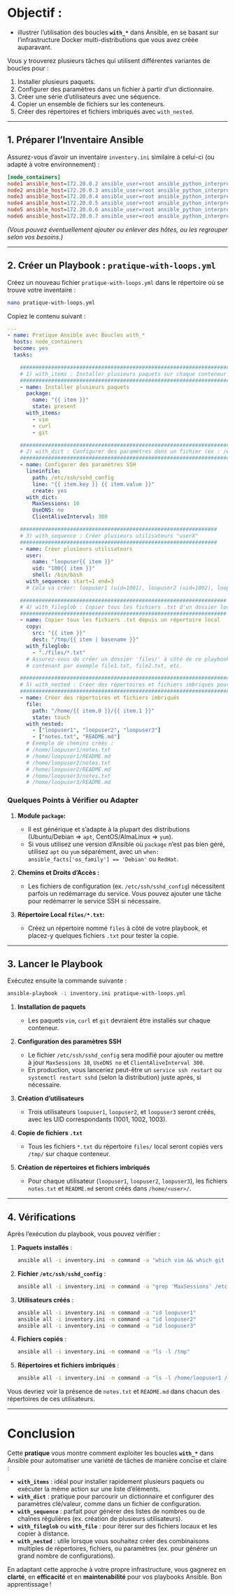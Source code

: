 # Objectif :

- illustrer l’utilisation des boucles **`with_*`** dans Ansible, en se basant sur l’infrastructure Docker multi-distributions que vous avez créée auparavant.  

Vous y trouverez plusieurs tâches qui utilisent différentes variantes de boucles pour :  
1. Installer plusieurs paquets.  
2. Configurer des paramètres dans un fichier à partir d’un dictionnaire.  
3. Créer une série d’utilisateurs avec une séquence.  
4. Copier un ensemble de fichiers sur les conteneurs.  
5. Créer des répertoires et fichiers imbriqués avec `with_nested`.  

---

## 1. Préparer l’Inventaire Ansible

Assurez-vous d’avoir un inventaire `inventory.ini` similaire à celui-ci (ou adapté à votre environnement) :

```ini
[node_containers]
node1 ansible_host=172.20.0.2 ansible_user=root ansible_python_interpreter=/usr/bin/python3
node2 ansible_host=172.20.0.3 ansible_user=root ansible_python_interpreter=/usr/bin/python3
node3 ansible_host=172.20.0.4 ansible_user=root ansible_python_interpreter=/usr/bin/python3
node4 ansible_host=172.20.0.5 ansible_user=root ansible_python_interpreter=/usr/bin/python3
node5 ansible_host=172.20.0.6 ansible_user=root ansible_python_interpreter=/usr/bin/python3
node6 ansible_host=172.20.0.7 ansible_user=root ansible_python_interpreter=/usr/bin/python3
```

*(Vous pouvez éventuellement ajouter ou enlever des hôtes, ou les regrouper selon vos besoins.)*

---

## 2. Créer un Playbook : `pratique-with-loops.yml`

Créez un nouveau fichier `pratique-with-loops.yml` dans le répertoire où se trouve votre inventaire :

```bash
nano pratique-with-loops.yml
```

Copiez le contenu suivant :

```yaml
---
- name: Pratique Ansible avec Boucles with_*
  hosts: node_containers
  become: yes
  tasks:

    ###################################################################
    # 1) with_items : Installer plusieurs paquets sur chaque conteneur
    ###################################################################
    - name: Installer plusieurs paquets
      package:
        name: "{{ item }}"
        state: present
      with_items:
        - vim
        - curl
        - git

    #############################################################################
    # 2) with_dict : Configurer des paramètres dans un fichier (ex : /etc/ssh/sshd_config)
    #############################################################################
    - name: Configurer des paramètres SSH
      lineinfile:
        path: /etc/ssh/sshd_config
        line: "{{ item.key }} {{ item.value }}"
        create: yes
      with_dict:
        MaxSessions: 10
        UseDNS: no
        ClientAliveInterval: 300

    ###############################################################
    # 3) with_sequence : Créer plusieurs utilisateurs "userX"
    ###############################################################
    - name: Créer plusieurs utilisateurs
      user:
        name: "loopuser{{ item }}"
        uid: "100{{ item }}"
        shell: /bin/bash
      with_sequence: start=1 end=3
      # Cela va créer: loopuser1 (uid=1001), loopuser2 (uid=1002), loopuser3 (uid=1003)

    ##################################################################
    # 4) with_fileglob : Copier tous les fichiers .txt d'un dossier local
    ##################################################################
    - name: Copier tous les fichiers .txt depuis un répertoire local
      copy:
        src: "{{ item }}"
        dest: "/tmp/{{ item | basename }}"
      with_fileglob:
        - "./files/*.txt"
      # Assurez-vous de créer un dossier 'files/' à côté de ce playbook,
      # contenant par exemple file1.txt, file2.txt, etc.

    #############################################################################
    # 5) with_nested : Créer des répertoires et fichiers imbriqués pour chaque user
    #############################################################################
    - name: Créer des répertoires et fichiers imbriqués
      file:
        path: "/home/{{ item.0 }}/{{ item.1 }}"
        state: touch
      with_nested:
        - ["loopuser1", "loopuser2", "loopuser3"]
        - ["notes.txt", "README.md"]
      # Exemple de chemins créés :
      # /home/loopuser1/notes.txt
      # /home/loopuser1/README.md
      # /home/loopuser2/notes.txt
      # /home/loopuser2/README.md
      # /home/loopuser3/notes.txt
      # /home/loopuser3/README.md
```

### Quelques Points à Vérifier ou Adapter
1. **Module `package`:**  
   - Il est générique et s’adapte à la plupart des distributions (Ubuntu/Debian => `apt`, CentOS/AlmaLinux => `yum`).  
   - Si vous utilisez une version d’Ansible où `package` n’est pas bien géré, utilisez `apt` ou `yum` séparément, avec un `when: ansible_facts['os_family'] == 'Debian'` ou `RedHat`.

2. **Chemins et Droits d’Accès :**  
   - Les fichiers de configuration (ex. `/etc/ssh/sshd_config`) nécessitent parfois un redémarrage du service. Vous pouvez ajouter une tâche pour redémarrer le service SSH si nécessaire.  

3. **Répertoire Local `files/*.txt`:**  
   - Créez un répertoire nommé `files` à côté de votre playbook, et placez-y quelques fichiers `.txt` pour tester la copie.  

---

## 3. Lancer le Playbook

Exécutez ensuite la commande suivante :

```bash
ansible-playbook -i inventory.ini pratique-with-loops.yml
```

1. **Installation de paquets**  
   - Les paquets `vim`, `curl` et `git` devraient être installés sur chaque conteneur.

2. **Configuration des paramètres SSH**  
   - Le fichier `/etc/ssh/sshd_config` sera modifié pour ajouter ou mettre à jour `MaxSessions 10`, `UseDNS no` et `ClientAliveInterval 300`.  
   - En production, vous lanceriez peut-être un `service ssh restart` ou `systemctl restart sshd` (selon la distribution) juste après, si nécessaire.

3. **Création d’utilisateurs**  
   - Trois utilisateurs `loopuser1`, `loopuser2`, et `loopuser3` seront créés, avec les UID correspondants (1001, 1002, 1003).

4. **Copie de fichiers `.txt`**  
   - Tous les fichiers `*.txt` du répertoire `files/` local seront copiés vers `/tmp/` sur chaque conteneur.

5. **Création de répertoires et fichiers imbriqués**  
   - Pour chaque utilisateur (`loopuser1`, `loopuser2`, `loopuser3`), les fichiers `notes.txt` et `README.md` seront créés dans `/home/<user>/`.

---

## 4. Vérifications

Après l’exécution du playbook, vous pouvez vérifier :

1. **Paquets installés** :  
   ```bash
   ansible all -i inventory.ini -m command -a "which vim && which git && which curl"
   ```
2. **Fichier `/etc/ssh/sshd_config`** :  
   ```bash
   ansible all -i inventory.ini -m command -a "grep 'MaxSessions' /etc/ssh/sshd_config"
   ```
3. **Utilisateurs créés** :  
   ```bash
   ansible all -i inventory.ini -m command -a "id loopuser1"
   ansible all -i inventory.ini -m command -a "id loopuser2"
   ansible all -i inventory.ini -m command -a "id loopuser3"
   ```
4. **Fichiers copiés** :  
   ```bash
   ansible all -i inventory.ini -m command -a "ls -l /tmp"
   ```
5. **Répertoires et fichiers imbriqués** :  
   ```bash
   ansible all -i inventory.ini -m command -a "ls -l /home/loopuser1 /home/loopuser2 /home/loopuser3"
   ```

Vous devriez voir la présence de `notes.txt` et `README.md` dans chacun des répertoires de ces utilisateurs.

---

# Conclusion

Cette **pratique** vous montre comment exploiter les boucles **`with_*`** dans Ansible pour automatiser une variété de tâches de manière concise et claire :  

- **`with_items`** : idéal pour installer rapidement plusieurs paquets ou exécuter la même action sur une liste d’éléments.  
- **`with_dict`** : pratique pour parcourir un dictionnaire et configurer des paramètres clé/valeur, comme dans un fichier de configuration.  
- **`with_sequence`** : parfait pour générer des listes de nombres ou de chaînes régulières (ex. création de plusieurs utilisateurs).  
- **`with_fileglob`** ou **`with_file`** : pour itérer sur des fichiers locaux et les copier à distance.  
- **`with_nested`** : utile lorsque vous souhaitez créer des combinaisons multiples de répertoires, fichiers, ou paramètres (ex. pour générer un grand nombre de configurations).

En adaptant cette approche à votre propre infrastructure, vous gagnerez en **clarté**, en **efficacité** et en **maintenabilité** pour vos playbooks Ansible. Bon apprentissage !
